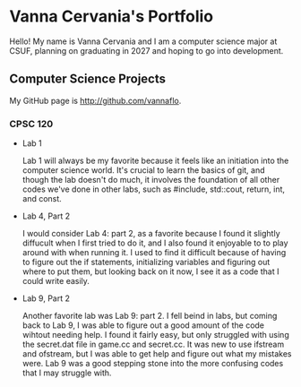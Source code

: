 # Vanna Cervania's Portfolio

Hello! My name is Vanna Cervania and I am a computer science major at CSUF, planning on graduating in 2027 and hoping to go into development.

## Computer Science Projects

My GitHub page is http://github.com/vannaflo.

### CPSC 120

* Lab 1

    Lab 1 will always be my favorite because it feels like an initiation into the computer science world. It's crucial to learn the basics of git, and though the lab doesn't do much, it involves the foundation of all other codes we've done in other labs, such as #include, std::cout, return, int, and const. 

* Lab 4, Part 2

    I would consider Lab 4: part 2, as a favorite because I found it slightly diffucult when I first tried to do it, and I also found it enjoyable to to play around with when running it. I used to find it difficult because of having to figure out the if statements, initializing variables and figuring out where to put them, but looking back on it now, I see it as a code that I could write easily. 

* Lab 9, Part 2

    Another favorite lab was Lab 9: part 2. I fell beind in labs, but coming back to Lab 9, I was able to figure out a good amount of the code wihtout needing help. I found it fairly easy, but only struggled with using the secret.dat file in game.cc and secret.cc. It was new to use ifstream and ofstream, but I was able to get help and figure out what my mistakes were. Lab 9 was a good stepping stone into the more confusing codes that I may struggle with.